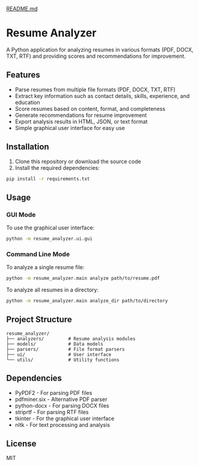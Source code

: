 [README.md](https://github.com/user-attachments/files/22451481/README.md)
# Resume Analyzer

A Python application for analyzing resumes in various formats (PDF, DOCX, TXT, RTF) and providing scores and recommendations for improvement.

## Features

- Parse resumes from multiple file formats (PDF, DOCX, TXT, RTF)
- Extract key information such as contact details, skills, experience, and education
- Score resumes based on content, format, and completeness
- Generate recommendations for resume improvement
- Export analysis results in HTML, JSON, or text format
- Simple graphical user interface for easy use

## Installation

1. Clone this repository or download the source code
2. Install the required dependencies:

```bash
pip install -r requirements.txt
```

## Usage

### GUI Mode

To use the graphical user interface:

```bash
python -m resume_analyzer.ui.gui
```

### Command Line Mode

To analyze a single resume file:

```bash
python -m resume_analyzer.main analyze path/to/resume.pdf
```

To analyze all resumes in a directory:

```bash
python -m resume_analyzer.main analyze_dir path/to/directory
```

## Project Structure

```
resume_analyzer/
├── analyzers/         # Resume analysis modules
├── models/            # Data models
├── parsers/           # File format parsers
├── ui/                # User interface
└── utils/             # Utility functions
```

## Dependencies

- PyPDF2 - For parsing PDF files
- pdfminer.six - Alternative PDF parser
- python-docx - For parsing DOCX files
- striprtf - For parsing RTF files
- tkinter - For the graphical user interface
- nltk - For text processing and analysis

## License

MIT

